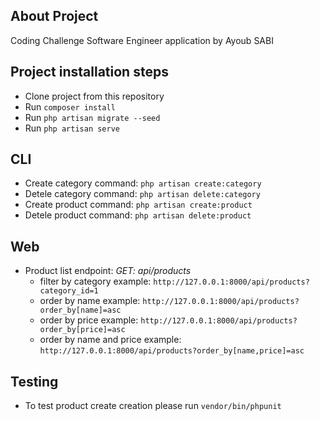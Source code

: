 ## About Project

Coding Challenge Software Engineer application by Ayoub SABI

## Project installation steps

- Clone project from this repository
- Run `composer install`
- Run `php artisan migrate --seed`
- Run `php artisan serve`

## CLI
- Create category command: `php artisan create:category`
- Detele category command: `php artisan delete:category`
- Create product command: `php artisan create:product`
- Detele product command: `php artisan delete:product`

## Web

- Product list endpoint: *GET: api/products*
    - filter by category example: `http://127.0.0.1:8000/api/products?category_id=1`
    - order by name example: `http://127.0.0.1:8000/api/products?order_by[name]=asc`
    - order by price example: `http://127.0.0.1:8000/api/products?order_by[price]=asc`
    - order by name and price example: `http://127.0.0.1:8000/api/products?order_by[name,price]=asc`
    
## Testing

- To test product create creation please run `vendor/bin/phpunit`